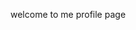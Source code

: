 welcome to me profile page

<!---
kailunwang-houzz/kailunwang-houzz is a ✨ special ✨ repository because its `README.md` (this file) appears on your GitHub profile.
You can click the Preview link to take a look at your changes.
--->
